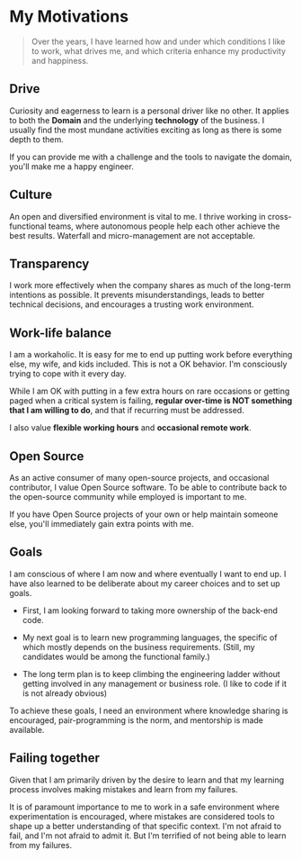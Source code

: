 
# My Motivations
> Over the years, I have learned how and under which conditions I like to work, what drives me, and which criteria enhance my productivity and happiness.

## Drive
Curiosity and eagerness to learn is a personal driver like no other. It applies to both the **Domain** and the 
underlying **technology** of the business. I usually find the most mundane activities exciting as long as there is some depth to them.

If you can provide me with a challenge and the tools to navigate the domain, you'll make me a happy engineer.

## Culture
An open and diversified environment is vital to me. I thrive working in cross-functional teams, where autonomous people help each other achieve the best results. Waterfall and micro-management are not acceptable.

## Transparency
I work more effectively when the company shares as much of the long-term intentions as possible. It prevents misunderstandings, leads to better technical decisions, and encourages a trusting work environment.

## Work-life balance
I am a workaholic. It is easy for me to end up putting work before everything else, my wife, and kids included. This is not a OK behavior. I'm consciously trying to cope with it every day.

While I am OK with putting in a few extra hours on rare occasions or getting paged when a critical system is failing, **regular over-time is NOT something that I am willing to do**, and that if recurring must be addressed.


I also value **flexible working hours** and **occasional remote work**.

## Open Source

As an active consumer of many open-source projects, and occasional contributor, I value Open Source software. To be able to contribute back to the open-source community while employed is important to me.

If you have Open Source projects of your own or help maintain someone else, you'll immediately gain extra points with me.

## Goals
I am conscious of where I am now and where eventually I want to end up. I have also learned to be deliberate about my career choices and to set up goals.

- First, I am looking forward to taking more ownership of the back-end code.

- My next goal is to learn new programming languages, the specific of which mostly depends on the business requirements. (Still, my candidates would be among the functional family.)

- The long term plan is to keep climbing the engineering ladder without getting involved in any management or business role. (I like to code if it is not already obvious)

To achieve these goals, I need an environment where knowledge sharing is encouraged, pair-programming is the norm, and mentorship is made available.

## Failing together

Given that I am primarily driven by the desire to learn and that my learning process involves making mistakes and learn from my failures.

It is of paramount importance to me to work in a safe environment where experimentation is encouraged, where mistakes are considered tools to shape up a better understanding of that specific context.
I'm not afraid to fail, and I'm not afraid to admit it. But I'm terrified of not being able to learn from my failures.
